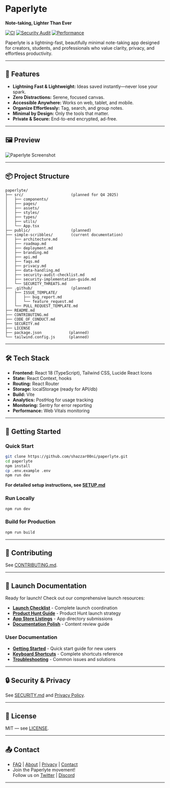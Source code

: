 # Paperlyte

**Note-taking, Lighter Than Ever**

[![CI](https://github.com/shazzar00ni/paperlyte/actions/workflows/ci.yml/badge.svg)](https://github.com/shazzar00ni/paperlyte/actions/workflows/ci.yml)
[![Security Audit](https://github.com/shazzar00ni/paperlyte/actions/workflows/security.yml/badge.svg)](https://github.com/shazzar00ni/paperlyte/actions/workflows/security.yml)
[![Performance](https://github.com/shazzar00ni/paperlyte/actions/workflows/performance.yml/badge.svg)](https://github.com/shazzar00ni/paperlyte/actions/workflows/performance.yml)

Paperlyte is a lightning-fast, beautifully minimal note-taking app designed for creators, students, and professionals who value clarity, privacy, and effortless productivity.

---

## 🚀 Features

- **Lightning Fast & Lightweight:** Ideas saved instantly—never lose your spark.
- **Zero Distractions:** Serene, focused canvas.
- **Accessible Anywhere:** Works on web, tablet, and mobile.
- **Organize Effortlessly:** Tag, search, and group notes.
- **Minimal by Design:** Only the tools that matter.
- **Private & Secure:** End-to-end encrypted, ad-free.

---

## 🖼️ Preview

![Paperlyte Screenshot](./docs/assets/hero_preview.png)

---

## 📦 Project Structure

```
paperlyte/
├── src/                     (planned for Q4 2025)
│   ├── components/
│   ├── pages/
│   ├── assets/
│   ├── styles/
│   ├── types/
│   ├── utils/
│   └── App.tsx
├── public/                  (planned)
├── simple-scribbles/        (current documentation)
│   ├── architecture.md
│   ├── roadmap.md
│   ├── deployment.md
│   ├── branding.md
│   ├── api.md
│   ├── faqs.md
│   ├── privacy.md
│   ├── data-handling.md
│   ├── security-audit-checklist.md
│   ├── security-implementation-guide.md
│   └── SECURITY_THREATS.md
├── .github/                 (planned)
│   ├── ISSUE_TEMPLATE/
│   │   ├── bug_report.md
│   │   └── feature_request.md
│   └── PULL_REQUEST_TEMPLATE.md
├── README.md
├── CONTRIBUTING.md
├── CODE_OF_CONDUCT.md
├── SECURITY.md
├── LICENSE
├── package.json            (planned)
└── tailwind.config.js      (planned)
```

---

## 🛠️ Tech Stack

- **Frontend:** React 18 (TypeScript), Tailwind CSS, Lucide React Icons
- **State:** React Context, hooks
- **Routing:** React Router
- **Storage:** localStorage (ready for API/db)
- **Build:** Vite
- **Analytics:** PostHog for usage tracking
- **Monitoring:** Sentry for error reporting
- **Performance:** Web Vitals monitoring

---

## 🚦 Getting Started

### Quick Start

```bash
git clone https://github.com/shazzar00ni/paperlyte.git
cd paperlyte
npm install
cp .env.example .env
npm run dev
```

**For detailed setup instructions, see [SETUP.md](SETUP.md)**

### Run Locally

```bash
npm run dev
```

### Build for Production

```bash
npm run build
```

---

## 📝 Contributing

See [CONTRIBUTING.md](CONTRIBUTING.md).

---

## 🚀 Launch Documentation

Ready for launch! Check out our comprehensive launch resources:

- **[Launch Checklist](LAUNCH_CHECKLIST.md)** - Complete launch coordination
- **[Product Hunt Guide](docs/product-hunt-guide.md)** - Product Hunt launch strategy
- **[App Store Listings](docs/app-store-listings.md)** - App directory submissions
- **[Documentation Polish](docs/documentation-polish.md)** - Content review guide

### User Documentation

- **[Getting Started](docs/getting-started.md)** - Quick start guide for new users
- **[Keyboard Shortcuts](docs/keyboard-shortcuts.md)** - Complete shortcuts reference
- **[Troubleshooting](docs/troubleshooting.md)** - Common issues and solutions

---

## 🔒 Security & Privacy

See [SECURITY.md](SECURITY.md) and [Privacy Policy](simple-scribbles/privacy.md).

---

## 📄 License

MIT — see [LICENSE](LICENSE).

---

## 📤 Contact

- [FAQ](simple-scribbles/faqs.md) | [About](simple-scribbles/branding.md) | [Privacy](simple-scribbles/privacy.md) | [Contact](mailto:hello@paperlyte.com)
- Join the Paperlyte movement!  
  Follow us on [Twitter](#) | [Discord](#)

---
